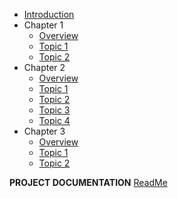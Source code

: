 - [Introduction](introduction.md)
- Chapter 1
  - [Overview](chapter-1/overview.md)
  - [Topic 1](chapter-1/topic-1.md)
  - [Topic 2](chapter-1/topic-2.md)
- Chapter 2
  - [Overview](chapter-2/overview.md)
  - [Topic 1](chapter-2/topics-1.md)
  - [Topic 2](chapter-2/topics-2.md)
  - [Topic 3](chapter-2/topics-3.md)
  - [Topic 4](chapter-2/topics-4.md)
- Chapter 3
  - [Overview](chapter-3/overview.md)
  - [Topic 1](chapter-3/topic-1.md)
  - [Topic 2](chapter-3/topic-2.md)

**PROJECT DOCUMENTATION**
[ReadMe](https://github.com/hibbitts-design/docsify-open-publishing-starter-kit/blob/master/README.md)
